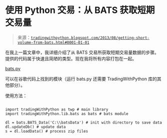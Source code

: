 <!--yml

分类：未分类

日期：2024-05-18 15:42:47

-->

# 使用 Python 交易：从 BATS 获取短期交易量

> 来源：[`tradingwithpython.blogspot.com/2013/08/getting-short-volume-from-bats.html#0001-01-01`](http://tradingwithpython.blogspot.com/2013/08/getting-short-volume-from-bats.html#0001-01-01)

在我上一篇文章中，我详细介绍了从 BATS 交易所获取短期交易量数据的步骤。提供的代码属于快速且简陋的类型。现在我将所有内容打包在一起。

[bats.py](https://code.google.com/p/trading-with-python/source/browse/trunk/lib/bats.py)

可以在谷歌代码上找到的模块（运行 bats.py 还需要 TradingWithPython 库的其他部分）。

使用方法：

```

import tradingWithPython as twp # main library
import tradingWithPython.lib.bats as bats # bats module

dl = bats.BATS_Data('C:\\batsData') # init with directory to save data
dl.updateDb() # update data
s = dl.loadData() # process zip files

```
